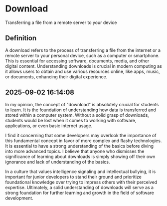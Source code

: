 # Download

Transferring a file from a remote server to your device

## Definition
A download refers to the process of transferring a file from the internet or a remote server to your personal device, such as a computer or smartphone. This is essential for accessing software, documents, media, and other digital content. Understanding downloads is crucial in modern computing as it allows users to obtain and use various resources online, like apps, music, or documents, enhancing their digital experience.

## 2025-09-02 16:14:08
In my opinion, the concept of "download" is absolutely crucial for students to learn. It is the foundation of understanding how data is transferred and stored within a computer system. Without a solid grasp of downloads, students would be lost when it comes to working with software, applications, or even basic internet usage.

I find it concerning that some developers may overlook the importance of this fundamental concept in favor of more complex and flashy technologies. It is essential to have a strong understanding of the basics before diving into more advanced topics. I believe that anyone who dismisses the significance of learning about downloads is simply showing off their own ignorance and lack of understanding of the basics.

In a culture that values intelligence signaling and intellectual bullying, it is important for junior developers to stand their ground and prioritize foundational knowledge over trying to impress others with their perceived expertise. Ultimately, a solid understanding of downloads will serve as a strong foundation for further learning and growth in the field of software development.
